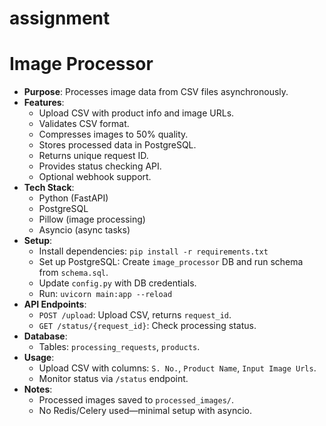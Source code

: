 # assignment
# Image Processor

- **Purpose**: Processes image data from CSV files asynchronously.
- **Features**:
  - Upload CSV with product info and image URLs.
  - Validates CSV format.
  - Compresses images to 50% quality.
  - Stores processed data in PostgreSQL.
  - Returns unique request ID.
  - Provides status checking API.
  - Optional webhook support.
- **Tech Stack**:
  - Python (FastAPI)
  - PostgreSQL
  - Pillow (image processing)
  - Asyncio (async tasks)
- **Setup**:
  - Install dependencies: `pip install -r requirements.txt`
  - Set up PostgreSQL: Create `image_processor` DB and run schema from `schema.sql`.
  - Update `config.py` with DB credentials.
  - Run: `uvicorn main:app --reload`
- **API Endpoints**:
  - `POST /upload`: Upload CSV, returns `request_id`.
  - `GET /status/{request_id}`: Check processing status.
- **Database**:
  - Tables: `processing_requests`, `products`.
- **Usage**:
  - Upload CSV with columns: `S. No.`, `Product Name`, `Input Image Urls`.
  - Monitor status via `/status` endpoint.
- **Notes**:
  - Processed images saved to `processed_images/`.
  - No Redis/Celery used—minimal setup with asyncio.
